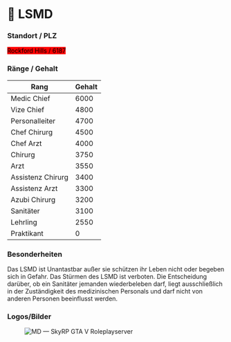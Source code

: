# 🏥 LSMD

### Standort / PLZ <a href="#0-toc-title" id="0-toc-title"></a>

<mark style="background-color:red;">Rockford Hills / 6187</mark>

### Ränge / Gehalt <a href="#0-toc-title" id="0-toc-title"></a>

<table><thead><tr><th>Rang</th><th data-type="number">Gehalt</th></tr></thead><tbody><tr><td>Medic Chief</td><td>6000</td></tr><tr><td>Vize Chief</td><td>4800</td></tr><tr><td>Personalleiter</td><td>4700</td></tr><tr><td>Chef Chirurg</td><td>4500</td></tr><tr><td>Chef Arzt</td><td>4000</td></tr><tr><td>Chirurg</td><td>3750</td></tr><tr><td>Arzt</td><td>3550</td></tr><tr><td>Assistenz Chirurg</td><td>3400</td></tr><tr><td>Assistenz Arzt</td><td>3300</td></tr><tr><td>Azubi Chirurg</td><td>3200</td></tr><tr><td>Sanitäter</td><td>3100</td></tr><tr><td>Lehrling</td><td>2550</td></tr><tr><td>Praktikant</td><td>0</td></tr></tbody></table>

### Besonderheiten <a href="#4-toc-title" id="4-toc-title"></a>

Das LSMD ist Unantastbar außer sie schützen ihr Leben nicht oder begeben sich in Gefahr. Das Stürmen des LSMD ist verboten.
Die Entscheidung darüber, ob ein Sanitäter jemanden wiederbeleben darf, liegt ausschließlich in der Zuständigkeit des medizinischen Personals und darf nicht von anderen Personen beeinflusst werden.


### Logos/Bilder <a href="#5-toc-title" id="5-toc-title"></a>

<figure><img src="https://images.squarespace-cdn.com/content/v1/5fbd64423114f732fde8591a/1620823016044-A0VOWWKGE2M824P0S6KG/lsmd.png" alt="MD — SkyRP GTA V Roleplayserver"><figcaption></figcaption></figure>
